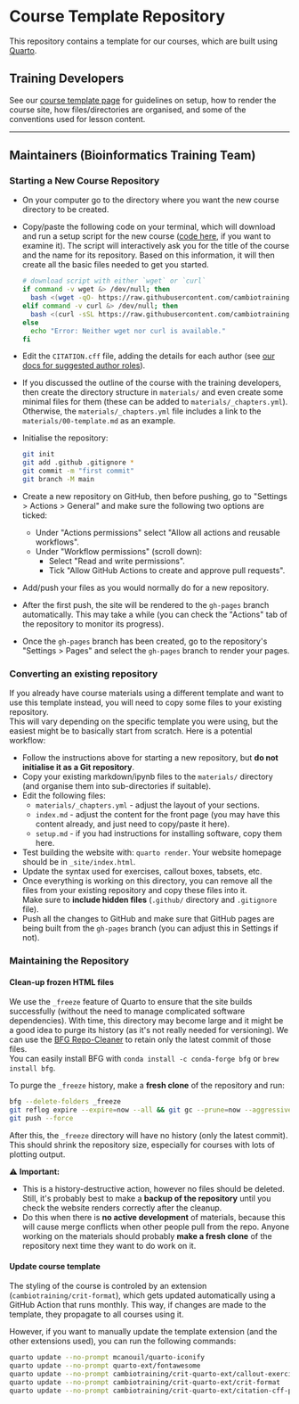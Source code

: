 # Course Template Repository

This repository contains a template for our courses, which are built using [Quarto](https://quarto.org/docs/get-started/).


## Training Developers

See our [course template page](https://cambiotraining.github.io/quarto-course-template/materials.html) for guidelines on setup, how to render the course site, how files/directories are organised, and some of the conventions used for lesson content. 

----

## Maintainers (Bioinformatics Training Team)

### Starting a New Course Repository

- On your computer go to the directory where you want the new course directory to be created.
- Copy/paste the following code on your terminal, which will download and run a setup script for the new course ([code here](utils/setup_course.sh), if you want to examine it). The script will interactively ask you for the title of the course and the name for its repository. Based on this information, it will then create all the basic files needed to get you started. 
  
    ```bash
    # download script with either `wget` or `curl`
    if command -v wget &> /dev/null; then
      bash <(wget -qO- https://raw.githubusercontent.com/cambiotraining/quarto-course-template/refs/heads/main/utils/setup_course.sh)
    elif command -v curl &> /dev/null; then
      bash <(curl -sSL https://raw.githubusercontent.com/cambiotraining/quarto-course-template/refs/heads/main/utils/setup_course.sh)
    else
      echo "Error: Neither wget nor curl is available."
    fi
    ```

- Edit the `CITATION.cff` file, adding the details for each author (see [our docs for suggested author roles](https://cambiotraining.github.io/quarto-course-template/materials/03-authorship.html)).
- If you discussed the outline of the course with the training developers, then create the directory structure in `materials/` and even create some minimal files for them (these can be added to `materials/_chapters.yml`). Otherwise, the `materials/_chapters.yml` file includes a link to the `materials/00-template.md` as an example.
- Initialise the repository: 
  ```bash
  git init
  git add .github .gitignore *
  git commit -m "first commit"
  git branch -M main
  ```
- Create a new repository on GitHub, then before pushing, go to "Settings > Actions > General" and make sure the following two options are ticked:
  - Under "Actions permissions" select "Allow all actions and reusable workflows".
  - Under "Workflow permissions" (scroll down):
    - Select "Read and write permissions".
    - Tick "Allow GitHub Actions to create and approve pull requests".
- Add/push your files as you would normally do for a new repository. 
- After the first push, the site will be rendered to the `gh-pages` branch automatically. 
  This may take a while (you can check the "Actions" tab of the repository to monitor its progress). 
- Once the `gh-pages` branch has been created, go to the repository's "Settings > Pages" and select the `gh-pages` branch to render your pages. 


### Converting an existing repository

If you already have course materials using a different template and want to use this template instead, you will need to copy some files to your existing repository.  
This will vary depending on the specific template you were using, but the easiest might be to basically start from scratch. 
Here is a potential workflow:

- Follow the instructions above for starting a new repository, but **do not initialise it as a Git repository**.
- Copy your existing markdown/ipynb files to the `materials/` directory (and organise them into sub-directories if suitable).
- Edit the following files:
  - `materials/_chapters.yml` - adjust the layout of your sections.
  - `index.md` - adjust the content for the front page (you may have this content already, and just need to copy/paste it here).
  - `setup.md` - if you had instructions for installing software, copy them here.
- Test building the website with: `quarto render`. Your website homepage should be in `_site/index.html`. 
- Update the syntax used for exercises, callout boxes, tabsets, etc.
- Once everything is working on this directory, you can remove all the files from your existing repository and copy these files into it.  
  Make sure to **include hidden files** (`.github/` directory and `.gitignore` file).
- Push all the changes to GitHub and make sure that GitHub pages are being built from the `gh-pages` branch (you can adjust this in Settings if not). 


### Maintaining the Repository

#### Clean-up frozen HTML files

We use the `_freeze` feature of Quarto to ensure that the site builds successfully (without the need to manage complicated software dependencies).
With time, this directory may become large and it might be a good idea to purge its history (as it's not really needed for versioning).
We can use the [BFG Repo-Cleaner](https://rtyley.github.io/bfg-repo-cleaner/) to retain only the latest commit of those files.  
You can easily install BFG with `conda install -c conda-forge bfg` or `brew install bfg`.

To purge the `_freeze` history, make a **fresh clone** of the repository and run:

```bash
bfg --delete-folders _freeze
git reflog expire --expire=now --all && git gc --prune=now --aggressive
git push --force
```

After this, the `_freeze` directory will have no history (only the latest commit). 
This should shrink the repository size, especially for courses with lots of plotting output.

:warning: **Important:**

- This is a history-destructive action, however no files should be deleted. Still, it's probably best to make a **backup of the repository** until you check the website renders correctly after the cleanup.  
- Do this when there is **no active development** of materials, because this will cause merge conflicts when other people pull from the repo. 
  Anyone working on the materials should probably **make a fresh clone** of the repository next time they want to do work on it. 


#### Update course template

The styling of the course is controled by an extension (`cambiotraining/crit-format`), which gets updated automatically using a GitHub Action that runs monthly.
This way, if changes are made to the template, they propagate to all courses using it.

However, if you want to manually update the template extension (and the other extensions used), you can run the following commands:

```bash
quarto update --no-prompt mcanouil/quarto-iconify
quarto update --no-prompt quarto-ext/fontawesome
quarto update --no-prompt cambiotraining/crit-quarto-ext/callout-exercise
quarto update --no-prompt cambiotraining/crit-quarto-ext/crit-format
quarto update --no-prompt cambiotraining/crit-quarto-ext/citation-cff-parser
```

